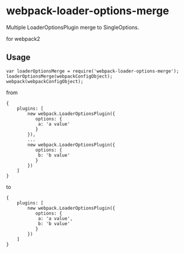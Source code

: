 # webpack-loader-options-merge

Multiple LoaderOptionsPlugin merge to SingleOptions.

for webpack2

## Usage

```
var loaderOptionsMerge = require('webpack-loader-options-merge');
loaderOptionsMerge(webpackConfigObject);
webpack(webpackConfigObject);
```

from
```
{
    plugins: [
        new webpack.LoaderOptionsPlugin({
           options: {
            a: 'a value'
           }
        }),
        ...
        new webpack.LoaderOptionsPlugin({
           options: {
            b: 'b value'
           }
        })
    ]
}
```

to

```
{
    plugins: [
        new webpack.LoaderOptionsPlugin({
           options: {
            a: 'a value',
            b: 'b value'
           }
        })
    ]
}
```
